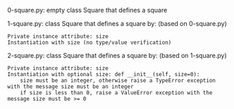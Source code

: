 0-square.py: empty class Square that defines a square

1-square.py: class Square that defines a square by: (based on 0-square.py)

    Private instance attribute: size
    Instantiation with size (no type/value verification)

2-square.py: class Square that defines a square by: (based on 1-square.py)

    Private instance attribute: size
    Instantiation with optional size: def __init__(self, size=0):
        size must be an integer, otherwise raise a TypeError exception with the message size must be an integer
        if size is less than 0, raise a ValueError exception with the message size must be >= 0
